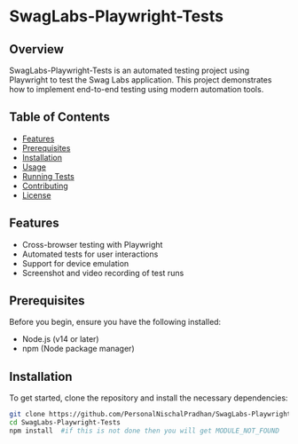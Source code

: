 # SwagLabs-Playwright-Tests

## Overview
SwagLabs-Playwright-Tests is an automated testing project using Playwright to test the Swag Labs application. This project demonstrates how to implement end-to-end testing using modern automation tools.

## Table of Contents
- [Features](#features)
- [Prerequisites](#prerequisites)
- [Installation](#installation)
- [Usage](#usage)
- [Running Tests](#running-tests)
- [Contributing](#contributing)
- [License](#license)

## Features
- Cross-browser testing with Playwright
- Automated tests for user interactions
- Support for device emulation
- Screenshot and video recording of test runs

## Prerequisites
Before you begin, ensure you have the following installed:
- Node.js (v14 or later)
- npm (Node package manager)

## Installation
To get started, clone the repository and install the necessary dependencies:

```bash
git clone https://github.com/PersonalNischalPradhan/SwagLabs-Playwright-Tests.git
cd SwagLabs-Playwright-Tests
npm install  #if this is not done then you will get MODULE_NOT_FOUND 